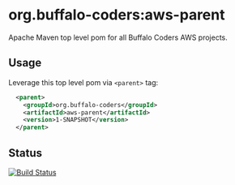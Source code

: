 # org.buffalo-coders:aws-parent

Apache Maven top level pom for all Buffalo Coders AWS projects.

## Usage

Leverage this top level pom via `<parent>` tag:

```xml
  <parent>
    <groupId>org.buffalo-coders</groupId>
    <artifactId>aws-parent</artifactId>
    <version>1-SNAPSHOT</version>
  </parent>
```

## Status

[![Build Status](https://travis-ci.com/buffalo-coders/aws-parent.svg?branch=master)](https://travis-ci.com/buffalo-coders/aws-parent)
